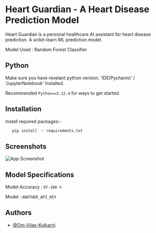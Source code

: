 
# Heart Guardian - A Heart Disease Prediction Model

Heart Guardian is a personal healthcare AI assistant for heart disease prediction. A scikit-learn ML prediction model.

Model Used : Random Forest Classifier


## Python

Make sure you have revelant python version, 'IDE(Pycharm)' / 'JupyterNotebook' Installed.

Recommended `Python==3.12.4` for ways to get started.


## Installation

Install required packages:-
```bash
   pip install -r requirements.txt
```
    
## Screenshots

![App Screenshot](https://via.placeholder.com/468x300?text=App+Screenshot+Here)


## Model Specifications

Model Accuracy : `97-100 %`

Model : `ANOTHER_API_KEY`





## Authors

- [@Om-Vilas-Kulkarni](https://www.github.com/om-vilas-kulkarni)

